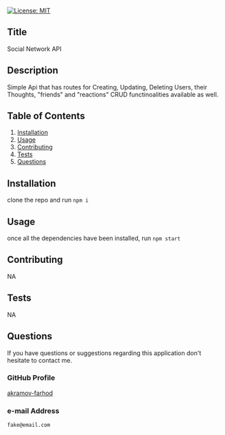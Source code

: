 
  [![License: MIT](https://img.shields.io/badge/License-MIT-yellow.svg)](https://opensource.org/licenses/MIT)
  ## Title
  Social Network API

  ## Description 
  Simple Api that has routes for Creating, Updating, Deleting Users, their Thoughts, "friends" and "reactions" CRUD functinoalities available as well.
  
  ## Table of Contents
  1. [Installation](#Installation)
  2. [Usage](#Usage)
  3. [Contributing](#Contributing)
  4. [Tests](#Tests)
  5. [Questions](#Questions)
  
  ## Installation
  clone the repo and run ``` npm i ```

  ## Usage
  once all the dependencies have been installed, run ``` npm start ```

  ## Contributing
  NA

  ## Tests
  NA

  ## Questions
  If you have questions or suggestions regarding this application
  don't hesitate to contact me.
  
  ### GitHub Profile
  [akramov-farhod](https://github.com/akramov-farhod "GitHub Profile")

  ### e-mail Address
    fake@email.com
  